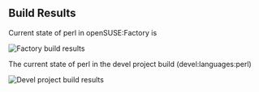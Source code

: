 
## Build Results

Current state of perl in openSUSE:Factory is

![Factory build results](https://br.opensuse.org/status/openSUSE:Factory/perl-Class-Unload/standard)

The current state of perl in the devel project build (devel:languages:perl)

![Devel project build results](https://br.opensuse.org/status/devel:languages:perl/perl-Class-Unload)


